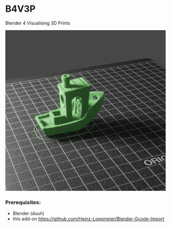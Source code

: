 # B4V3P
Blender 4 Visualising 3D Prints

![img](server/static/res/b4v3p-example.png)

### Prerequisites: 
- Blender (duuh)
- this add-on https://github.com/Heinz-Loepmeier/Blender-Gcode-Import
